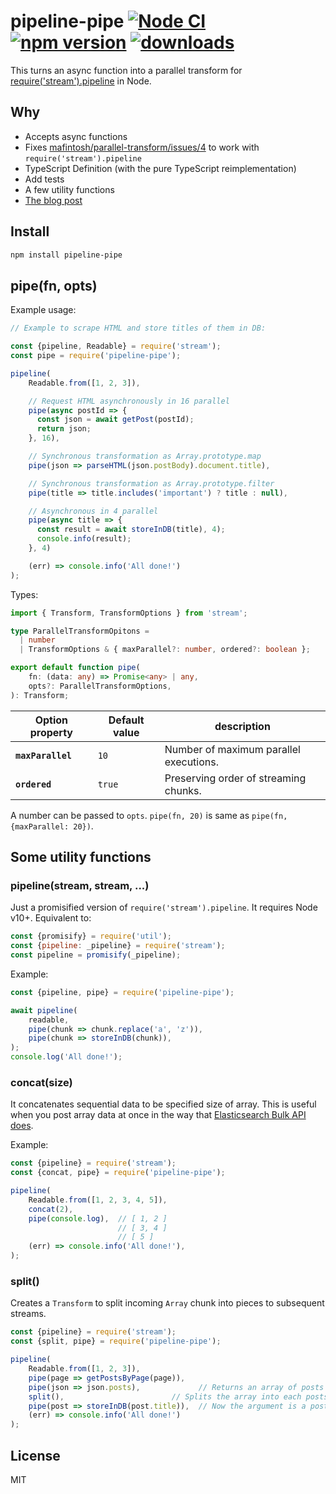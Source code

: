# pipeline-pipe [![Node CI](https://github.com/piglovesyou/pipeline-pipe/actions/workflows/nodejs.yml/badge.svg)](https://github.com/piglovesyou/pipeline-pipe/actions/workflows/nodejs.yml) [![npm version](https://badge.fury.io/js/pipeline-pipe.svg)](https://badge.fury.io/js/pipeline-pipe) [![downloads](https://badgen.net/npm/dw/pipeline-pipe)](https://www.npmjs.com/package/pipeline-pipe)

This turns an async function into a parallel transform for [require('stream').pipeline](https://nodejs.org/api/stream.html#stream_stream_pipeline_source_transforms_destination_callback) in Node.

## Why

* Accepts async functions
* Fixes [mafintosh/parallel-transform/issues/4](https://github.com/mafintosh/parallel-transform/issues/4) to work with `require('stream').pipeline`
* TypeScript Definition (with the pure TypeScript reimplementation)
* Add tests
* A few utility functions
* [The blog post](https://dev.to/piglovesyou/pipeline-pipe-fun-way-to-get-batching-done-with-node-stream-42cb)

## Install

```bash
npm install pipeline-pipe
```

## pipe(fn, opts)

Example usage:

```js
// Example to scrape HTML and store titles of them in DB:

const {pipeline, Readable} = require('stream');
const pipe = require('pipeline-pipe');

pipeline(
    Readable.from([1, 2, 3]),

    // Request HTML asynchronously in 16 parallel
    pipe(async postId => {
      const json = await getPost(postId);
      return json;
    }, 16),

    // Synchronous transformation as Array.prototype.map
    pipe(json => parseHTML(json.postBody).document.title),

    // Synchronous transformation as Array.prototype.filter
    pipe(title => title.includes('important') ? title : null),

    // Asynchronous in 4 parallel
    pipe(async title => {
      const result = await storeInDB(title), 4);
      console.info(result);
    }, 4)

    (err) => console.info('All done!')
);
```

Types:

```typescript
import { Transform, TransformOptions } from 'stream';

type ParallelTransformOpitons =
  | number
  | TransformOptions & { maxParallel?: number, ordered?: boolean };

export default function pipe(
    fn: (data: any) => Promise<any> | any,
    opts?: ParallelTransformOptions,
): Transform;
 ```

| Option property | Default value | description |
| --- | --- | --- |
| **`maxParallel`**  | `10` | Number of maximum parallel executions. |
| **`ordered`**      | `true` | Preserving order of streaming chunks. |

A number can be passed to `opts`. `pipe(fn, 20)` is same as `pipe(fn, {maxParallel: 20})`.

## Some utility functions

### pipeline(stream, stream, ...)

Just a promisified version of `require('stream').pipeline`. It requires Node v10+. Equivalent to:

```js
const {promisify} = require('util');
const {pipeline: _pipeline} = require('stream');
const pipeline = promisify(_pipeline);
```

Example:

```js
const {pipeline, pipe} = require('pipeline-pipe');

await pipeline(
    readable,
    pipe(chunk => chunk.replace('a', 'z')),
    pipe(chunk => storeInDB(chunk)),
);
console.log('All done!');
```

### concat(size)

It concatenates sequential data to be specified size of array. This is useful when you post array data at once in the way that [Elasticsearch Bulk API does](https://www.elastic.co/guide/en/elasticsearch/reference/6.2/docs-bulk.html).

Example:
```javascript
const {pipeline} = require('stream');
const {concat, pipe} = require('pipeline-pipe');

pipeline(
    Readable.from([1, 2, 3, 4, 5]),
    concat(2),
    pipe(console.log),  // [ 1, 2 ]
                        // [ 3, 4 ]
                        // [ 5 ]
    (err) => console.info('All done!'),
);
```

### split()

Creates a `Transform` to split incoming `Array` chunk into pieces to subsequent streams.

```js
const {pipeline} = require('stream');
const {split, pipe} = require('pipeline-pipe');

pipeline(
    Readable.from([1, 2, 3]),
    pipe(page => getPostsByPage(page)),
    pipe(json => json.posts),             // Returns an array of posts
    split(),                        // Splits the array into each posts
    pipe(post => storeInDB(post.title)),  // Now the argument is a post
    (err) => console.info('All done!')
);
```

## License

MIT
